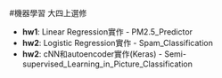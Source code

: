 #機器學習
大四上選修

*   **hw1**: Linear Regression實作 - PM2.5\_Predictor
*   **hw2**: Logistic Regression實作 - Spam\_Classification
*   **hw2**: cNN和autoencoder實作(Keras) - Semi-supervised\_Learning\_in\_Picture\_Classification
